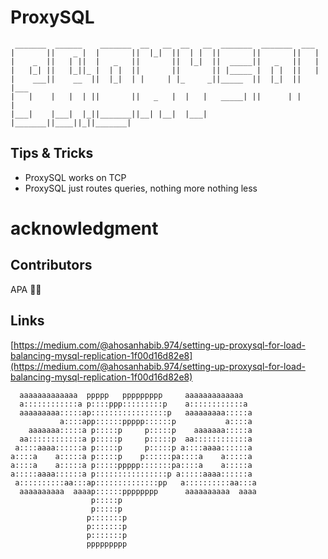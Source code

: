 # ProxySQL
```
 _______  ______    _______  __   __  __   __  _______  _______  ___     
|       ||    _ |  |       ||  |_|  ||  | |  ||       ||       ||   |    
|    _  ||   | ||  |   _   ||       ||  |_|  ||  _____||   _   ||   |    
|   |_| ||   |_||_ |  | |  ||       ||       || |_____ |  | |  ||   |    
|    ___||    __  ||  |_|  | |     | |_     _||_____  ||  |_|  ||   |___ 
|   |    |   |  | ||       ||   _   |  |   |   _____| ||      | |       |
|___|    |___|  |_||_______||__| |__|  |___|  |_______||____||_||_______|
```

## Tips & Tricks
- ProxySQL works on TCP
- ProxySQL just routes queries, nothing more nothing less


# acknowledgment
## Contributors

APA 🖖🏻

## Links
[https://medium.com/@ahosanhabib.974/setting-up-proxysql-for-load-balancing-mysql-replication-1f00d16d82e8](https://medium.com/@ahosanhabib.974/setting-up-proxysql-for-load-balancing-mysql-replication-1f00d16d82e8)


```
  aaaaaaaaaaaaa  ppppp   ppppppppp     aaaaaaaaaaaaa   
  a::::::::::::a p::::ppp:::::::::p    a::::::::::::a  
  aaaaaaaaa:::::ap:::::::::::::::::p   aaaaaaaaa:::::a 
           a::::app::::::ppppp::::::p           a::::a 
    aaaaaaa:::::a p:::::p     p:::::p    aaaaaaa:::::a 
  aa::::::::::::a p:::::p     p:::::p  aa::::::::::::a 
 a::::aaaa::::::a p:::::p     p:::::p a::::aaaa::::::a 
a::::a    a:::::a p:::::p    p::::::pa::::a    a:::::a 
a::::a    a:::::a p:::::ppppp:::::::pa::::a    a:::::a 
a:::::aaaa::::::a p::::::::::::::::p a:::::aaaa::::::a 
 a::::::::::aa:::ap::::::::::::::pp   a::::::::::aa:::a
  aaaaaaaaaa  aaaap::::::pppppppp      aaaaaaaaaa  aaaa
                  p:::::p                              
                  p:::::p                              
                 p:::::::p                             
                 p:::::::p                             
                 p:::::::p                             
                 ppppppppp                             
```